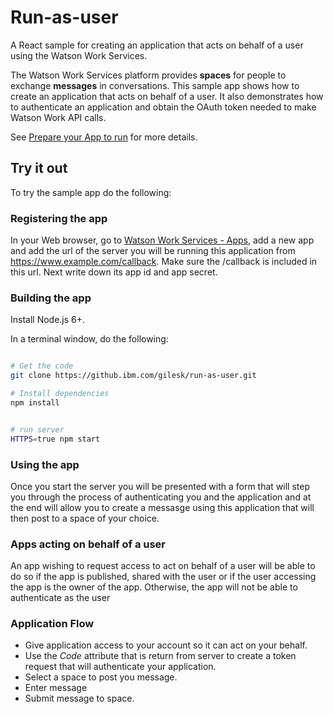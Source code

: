 # Run-as-user

A React sample for creating an application that acts on behalf of a user using the Watson Work Services.

The Watson Work Services platform provides **spaces** for people to exchange
**messages** in conversations. This sample app shows how to create an application that acts on behalf of a user. It also demonstrates how to authenticate an application and obtain the OAuth token needed to make Watson Work API calls.

See [Prepare your App to run](https://developer.watsonwork.ibm.com/docs#prepare-your-app-to-run) for more details.


## Try it out

To try the sample app do the following:

### Registering the app

In your Web browser, go to [Watson Work Services - Apps](https://workspace.ibm.com/developer/apps), add a new app and add the url of the server you will be running this application from https://www.example.com/callback. Make sure the /callback is included in this url. Next write down its app id and app secret.


### Building the app

Install Node.js 6+.

In a terminal window, do the following:
```sh

# Get the code
git clone https://github.ibm.com/gilesk/run-as-user.git

# Install dependencies
npm install


# run server
HTTPS=true npm start
```

### Using the app
Once you start the server you will be presented with a form that will step you through the process of authenticating you and the application and at the end will allow you to create a messasge using this application that will then post to a space of your choice.

### Apps acting on behalf of a user
An app wishing to request access to act on behalf of a user will be able to do so if the app is published, shared with the user or if the user accessing the app is the owner of the app. Otherwise, the app will not be able to authenticate as the user

### Application Flow
* Give application access to your account so it can act on your behalf.
* Use the *Code* attribute that is return from server to create a token request that will authenticate your application.
* Select a space to post you message.
* Enter message
* Submit message to space.
